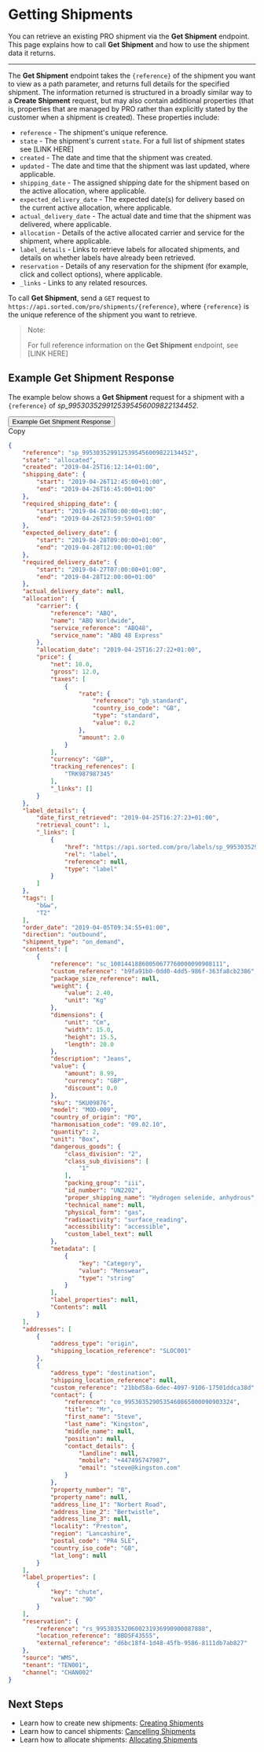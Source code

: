 # Getting Shipments

You can retrieve an existing PRO shipment via the **Get Shipment** endpoint. This page explains how to call **Get Shipment** and how to use the shipment data it returns.

---

The **Get Shipment** endpoint takes the `{reference}` of the shipment you want to view as a path parameter, and returns full details for the specified shipment. The information returned is structured in a broadly similar way to a **Create Shipment** request, but may also contain additional properties (that is, properties that are managed by PRO rather than explicitly stated by the customer when a shipment is created). These properties include:

* `reference` - The shipment's unique reference.
* `state` - The shipment's current `state`. For a full list of shipment states see [LINK HERE]
* `created` - The date and time that the shipment was created.
* `updated` - The date and time that the shipment was last updated, where applicable.
* `shipping_date` - The assigned shipping date for the shipment based on the active allocation, where applicable.
* `expected_delivery_date` - The expected date(s) for delivery based on the current active allocation, where applicable.
* `actual_delivery_date` - 	The actual date and time that the shipment was delivered, where applicable.
* `allocation` - Details of the active allocated carrier and service for the shipment, where applicable.
* `label_details` - Links to retrieve labels for allocated shipments, and details on whether labels have already been retrieved.
* `reservation` - Details of any reservation for the shipment (for example, click and collect options), where applicable.
* `_links` - Links to any related resources.

To call **Get Shipment**, send a `GET` request to `https://api.sorted.com/pro/shipments/{reference}`, where `{reference}` is the unique reference of the shipment you want to retrieve.

> <span class="note-header">Note:</span>
>
> For full reference information on the **Get Shipment** endpoint, see [LINK HERE]

## Example Get Shipment Response

The example below shows a **Get Shipment** request for a shipment with a `{reference}` of _sp_9953035299125395456009822134452_.

<div class="tab">
    <button class="staticTabButton">Example Get Shipment Response</button>
    <div class="copybutton" onclick="CopyToClipboard(this, 'getShipmentResponse')"><span class='glyphicon glyphicon-copy'></span><span class='copy'>Copy</span></div>
</div>

<div id="getShipmentResponse" class="staticTabContent" onclick="CopyToClipboard(this, 'getShipmentResponse')">

```json
{
    "reference": "sp_9953035299125395456009822134452",
    "state": "allocated",
    "created": "2019-04-25T16:12:14+01:00",
    "shipping_date": {
        "start": "2019-04-26T12:45:00+01:00",
        "end": "2019-04-26T16:45:00+01:00"
    },
    "required_shipping_date": {
        "start": "2019-04-26T00:00:00+01:00",
        "end": "2019-04-26T23:59:59+01:00"
    },
    "expected_delivery_date": {
        "start": "2019-04-28T09:00:00+01:00",
        "end": "2019-04-28T12:00:00+01:00"
    },
    "required_delivery_date": { 
        "start": "2019-04-27T07:00:00+01:00",
        "end": "2019-04-28T12:00:00+01:00"
    },
    "actual_delivery_date": null,
    "allocation": {
        "carrier": {
            "reference": "ABQ",
            "name": "ABQ Worldwide",
            "service_reference": "ABQ48",
            "service_name": "ABQ 48 Express"
        },
        "allocation_date": "2019-04-25T16:27:22+01:00",
        "price": {
            "net": 10.0,
            "gross": 12.0,
            "taxes": [
                {
                    "rate": {
                        "reference": "gb_standard",
                        "country_iso_code": "GB",
                        "type": "standard",
                        "value": 0.2
                    },
                    "amount": 2.0
                }
            ],
            "currency": "GBP",
            "tracking_references": [
                "TRK987987345"
            ],
            "_links": []
        }
    },
    "label_details": {
        "date_first_retrieved": "2019-04-25T16:27:23+01:00",
        "retrieval_count": 1,
        "_links": [
            {
                "href": "https://api.sorted.com/pro/labels/sp_9953035299125395456000008989766/zpl",
                "rel": "label",
                "reference": null,
                "type": "label"
            }
        ]
    },
    "tags": [
        "b&w",
        "T2"
    ],
    "order_date": "2019-04-05T09:34:55+01:00",
    "direction": "outbound",
    "shipment_type": "on_demand",
    "contents": [
        {
            "reference": "sc_10014418860050677760000090908111",
            "custom_reference": "b9fa91b0-0dd0-4dd5-986f-363fa8cb2386",
            "package_size_reference": null,
            "weight": {
                "value": 2.40,
                "unit": "Kg"
            },
            "dimensions": {
                "unit": "Cm",
                "width": 15.0,
                "height": 15.5,
                "length": 20.0
            },
            "description": "Jeans",
            "value": {
                "amount": 8.99,
                "currency": "GBP",
                "discount": 0.0
            },
            "sku": "SKU09876",
            "model": "MOD-009",
            "country_of_origin": "PO",
            "harmonisation_code": "09.02.10",
            "quantity": 2,
            "unit": "Box",
            "dangerous_goods": {
                "class_division": "2",
                "class_sub_divisions": [
                    "1"
                ],
                "packing_group": "iii",
                "id_number": "UN2202",
                "proper_shipping_name": "Hydrogen selenide, anhydrous",
                "technical_name": null,
                "physical_form": "gas",
                "radioactivity": "surface_reading",
                "accessibility": "accessible",
                "custom_label_text": null
            },
            "metadata": [
                {
                    "key": "Category",
                    "value": "Menswear",
                    "type": "string"
                }
            ],
            "label_properties": null,
            "Contents": null
        }
    ],
    "addresses": [
        {
            "address_type": "origin",
            "shipping_location_reference": "SLOC001"
        },
        {
            "address_type": "destination",
            "shipping_location_reference": null,
            "custom_reference": "21bbd58a-6dec-4097-9106-17501ddca38d",
            "contact": {
                "reference": "co_9953035290535460865000090903324",
                "title": "Mr",
                "first_name": "Steve",
                "last_name": "Kingston",
                "middle_name": null,
                "position": null,
                "contact_details": {
                    "landline": null,
                    "mobile": "+447495747987",
                    "email": "steve@kingston.com"
                }
            },
            "property_number": "8",
            "property_name": null,
            "address_line_1": "Norbert Road",
            "address_line_2": "Bertwistle",
            "address_line_3": null,
            "locality": "Preston",
            "region": "Lancashire",
            "postal_code": "PR4 5LE",
            "country_iso_code": "GB",
            "lat_long": null
        }
    ],
    "label_properties": [
        {
            "key": "chute",
            "value": "9D"
        }
    ],
    "reservation": {
        "reference": "rs_9953035320600231936990900087888",
        "location_reference": "8BDSF43555",
        "external_reference": "d6bc18f4-1d48-45fb-9586-8111db7ab827"
    },
    "source": "WMS",
    "tenant": "TEN001",
    "channel": "CHAN002"
}
```
</div>

## Next Steps

* Learn how to create new shipments: [Creating Shipments](/pro/api/shipments/creating_shipments.html)
* Learn how to cancel shipments: [Cancelling Shipments](/pro/api/shipments/cancelling_shipments.html)
* Learn how to allocate shipments: [Allocating Shipments](/pro/api/shipments/allocating_shipments.html)

<script src="../../scripts/requesttabs.js"></script>
<script src="../../scripts/responsetabs.js"></script>
<script src="../../scripts/copy.js"></script>